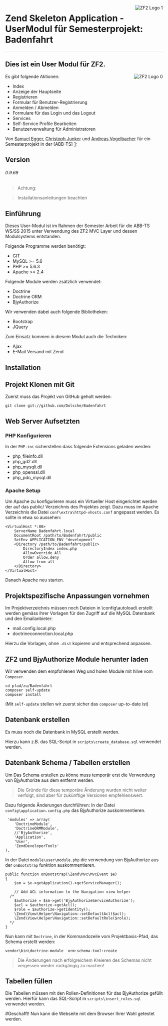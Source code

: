 ﻿<img src="http://framework.zend.com/images/head-bottom-picture.png"
 alt="ZF2 Logo 1" title="ZF2 User Module" align="right" />


# Zend Skeleton Application - UserModul für Semesterprojekt: Badenfahrt
---



Dies ist ein User Modul für ZF2.
---
<img src="https://packages.zendframework.com/docs/latest/manual/en/_static/zf2_logo.png"
 alt="ZF2 Logo 0" title="ZF2 User Module" align="right" />

Es gibt folgende Aktionen:

  - Index
   - Anzeige der Hauptseite
  - Registrieren
   - Formular für Benutzer-Registrierung
  - Anmelden / Abmelden
   - Formulare für das Login und das Logout
  - Services
   - Self-Service Profile Bearbeiten
   - Benutzerverwaltung für Administratoren

Von [Samuel Egger], [Christoph Junker] und [Andreas Vogelbacher] für ein Semesterprojekt in der [ABB-TS] [1]:

Version
---
###### 0.9.69

> Achtung:

> Installationsanleitungen beachten


Einführung
------------
Dieses User-Modul ist im Rahmen der Semester Arbeit für die ABB-TS WS/SS 2015 unter Verwendung des ZF2 MVC Layer und dessen Modulsystems entstanden.

Folgende Programme werden benötigt:
 - GIT
 - MySQL >= 5.6
 - PHP >= 5.6.3
 - Apache >= 2.4

Folgende Module werden zsätzlich verwendet:
 - Doctrine
 - Doctrine ORM
 - BjyAuthorize

Wir verwenden dabei auch folgende Bibliotheken:
 - Bootstrap
 - JQuery

Zum Einsatz kommen in diesem Modul auch die Techniken:
 - Ajax
 - E-Mail Versand mit Zend

Installation
------------

Projekt Klonen mit Git
--------------------
Zuerst muss das Projekt von GitHub geholt werden:

    git clone git://github.com/Dolsche/Badenfahrt

Web Server Aufsetzten
----------------

### PHP Konfigurieren
In der `PHP.ini` sicherstellen dass folgende Extensions geladen werden:
 - php_fileinfo.dll
 - php_gd2.dll
 - php_mysqli.dll
 - php_openssl.dll
 - php_pdo_mysql.dll

### Apache Setup

Um Apache zu konfigurieren muss ein Virtueller Host eingerichtet werden der auf das public/ Verzeichnis des Projektes zeigt. Dazu muss im Apache Verzeichnis die Datei `conf\extra\httpd-vhosts.conf` angepasst werden.
Es sollte in etwa so aussehen:


    <VirtualHost *:80>
        ServerName Badenfahrt.local
        DocumentRoot /path/to/Badenfahrt/public
        SetEnv APPLICATION_ENV "development"
        <Directory /path/to/Badenfahrt/public>
            DirectoryIndex index.php
            AllowOverride All
            Order allow,deny
            Allow from all
        </Directory>
    </VirtualHost>

Danach Apache neu starten.

Projektspezifische Anpassungen vornehmen
----------------------------

Im Projektverzeichnis müssen noch Dateien in \config\autoload\ erstellt werden gemäss ihrer Vorlagen für den Zugriff auf die MySQL Datenbank und den Emailanbieter:
 - mail.config.local.php
 - doctrineconnection.local.php

Hierzu die Vorlagen, ohne `.dist` kopieren und entsprechend anpassen.

ZF2 und BjyAuthorize Module herunter laden
----------------------------

Wir verwenden dem empfohlenen Weg und holen Module mit hilve vom `Composer`.

    cd pfad/zu/Badenfahrt
    composer self-update
    composer install

(Mit `self-update` stellen wir zuerst sicher das `composer` up-to-date ist)

Datenbank erstellen
----------------------------
Es muss noch die Datenbank in MySQL erstellt werden.

Hierzu kann z.B. das SQL-Script in `scripts\create_database.sql` verwendet werden.

Datenbank  Schema / Tabellen erstellen
----------------------------
Um Das Schema erstellen zu könne muss temporär erst die Verwendung von BjyAuthorize aus dem entfernt  werden.
> Die Gründe für diese temporäre Änderung wurden nicht weiter verfolgt, sind aber für zukünftige Versionen empfehlenswert.

Dazu folgende Änderungen durchführen:
In der Datei `config\application.config.php` das BjyAuthorize auskommentieren.

     'modules' => array(
        'DoctrineModule',
        'DoctrineORMModule',
        //'BjyAuthorize',
        'Application',
        'User',
        'ZendDeveloperTools'
    ),

In der Datei `module\user\module.php` die verwendung von BjyAuthorize aus der `onBootstrap` funktion auskommentieren.


    public function onBootstrap(\Zend\Mvc\MvcEvent $e)
    {
        $sm = $e->getApplication()->getServiceManager();

        // Add ACL information to the Navigation view helper
      /*
        $authorize = $sm->get('BjyAuthorizeServiceAuthorize');
        $acl = $authorize->getAcl();
        $role = $authorize->getIdentity();
        \Zend\View\Helper\Navigation::setDefaultAcl($acl);
        \Zend\View\Helper\Navigation::setDefaultRole($role);
      */
    }

Nun kann mit `Doctrine`, in der Kommandozeile vom Projektbasis-Pfad, das Schema erstellt werden:

    vendor\bin\doctrine-module  orm:schema-tool:create

> Die Änderungen nach erfolgreichem Kreieren des Schemas nicht vergessen wieder rückgängig zu machen!

Tabellen füllen
----------------------------

Die Tabellen müssen mit den Rollen-Definitionen für das BjyAuthorize gefüllt werden.
Hierfür kann das SQL-Script in `scripts\insert_roles.sql` verwendet werden.

#Geschafft!
Nun kann die Webseite mit dem Browser Ihrer Wahl getestet werden.


[Andreas Vogelbacher]:nixda@willkeinspam.com
[Samuel Egger]:nixda@willkeinspam.com
[Christoph Junker]:nixda@willkeinspam.com
[1]:http://abbts.ch